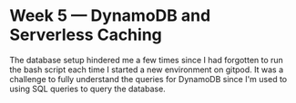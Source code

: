 # Week 5 — DynamoDB and Serverless Caching

The database setup hindered me a few times since I had forgotten to run the bash script each time I started a new environment on gitpod. It was a challenge to fully understand the queries for DynamoDB since I'm used to using SQL queries to query the database.
